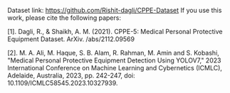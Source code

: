 Dataset link: https://github.com/Rishit-dagli/CPPE-Dataset
If you use this work, please cite the following papers:

[1]. Dagli, R., & Shaikh, A. M. (2021). CPPE-5: Medical Personal Protective Equipment Dataset. ArXiv. /abs/2112.09569

[2]. M. A. Ali, M. Haque, S. B. Alam, R. Rahman, M. Amin and S. Kobashi, "Medical Personal Protective Equipment Detection Using YOLOV7," 2023 International Conference on Machine Learning and Cybernetics (ICMLC), Adelaide, Australia, 2023, pp. 242-247, doi: 10.1109/ICMLC58545.2023.10327939.

 
